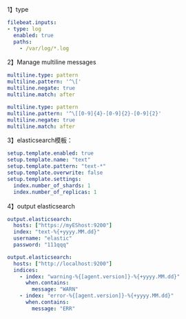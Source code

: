 

1】type

```yml
filebeat.inputs:
- type: log
  enabled: true
  paths:
    - /var/log/*.log
```



2】Manage multiline messages

```yml
multiline.type: pattern
multiline.pattern: '^\['
multiline.negate: true
multiline.match: after
```

```yml
multiline.type: pattern
multiline.pattern: '^\[[0-9]{4}-[0-9]{2}-[0-9]{2}'
multiline.negate: true
multiline.match: after
```





3】elasticsearch模板：

```yml
setup.template.enabled: true
setup.template.name: "text"
setup.template.pattern: "text-*"
setup.template.overwrite: false
setup.template.settings:
  index.number_of_shards: 1
  index.number_of_replicas: 1
```



4】output elasticsearch

```yml
output.elasticsearch:
  hosts: ["https://myEShost:9200"]
  index: "text-%{+yyyy.MM.dd}" 
  username: "elastic"
  password: "111qqq"
```



```yml
output.elasticsearch:
  hosts: ["http://localhost:9200"]
  indices:
    - index: "warning-%{[agent.version]}-%{+yyyy.MM.dd}"
      when.contains:
        message: "WARN"
    - index: "error-%{[agent.version]}-%{+yyyy.MM.dd}"
      when.contains:
        message: "ERR"
```



